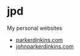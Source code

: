 # jpd
My personal websites

- [parkerdinkins.com](http://parkerdinkins.com/?utm_source=github&utm_medium=repository&utm_campaign=pdinkins_jpd&utm_term=github%2C%20opensource%2C%20code)
- [johnparkerdinkins.com](http://johnparkerdinkins.com/?utm_source=github&utm_medium=repository&utm_campaign=pdinkins_jpd&utm_term=github%2C%20opensource%2C%20code)
